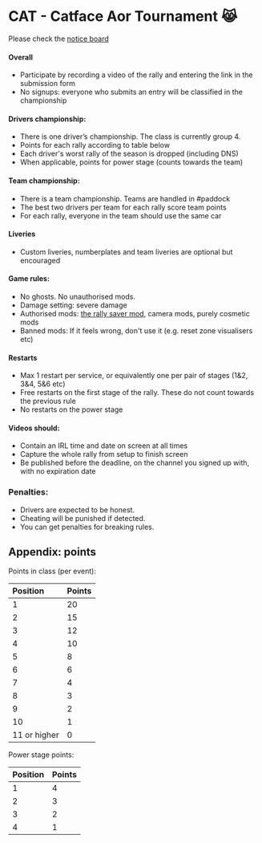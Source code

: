 # CAT - Catface Aor Tournament 😹

Please check the [notice board](https://github.com/xlsrln/cat/blob/main/news.md)

#### Overall
- Participate by recording a video of the rally and entering the link in the submission form
- No signups: everyone who submits an entry will be classified in the championship

#### Drivers championship:
- There is one driver’s championship. The class is currently group 4.
- Points for each rally according to table below
- Each driver's worst rally of the season is dropped (including DNS)
- When applicable, points for power stage (counts towards the team)

#### Team championship:
- There is a team championship. Teams are handled in #paddock
- The best two drivers per team for each rally score team points
- For each rally, everyone in the team should use the same car

#### Liveries
- Custom liveries, numberplates and team liveries are optional but encouraged

#### Game rules:
- No ghosts. No unauthorised mods.
- Damage setting: severe damage
- Authorised mods: [the rally saver mod](https://www.nexusmods.com/artofrally/mods/6), camera mods, purely cosmetic mods
- Banned mods: If it feels wrong, don't use it (e.g. reset zone visualisers etc)

#### Restarts
- Max 1 restart per service, or equivalently one per pair of stages (1&2, 3&4, 5&6 etc)
- Free restarts on the first stage of the rally. These do not count towards the previous rule
- No restarts on the power stage

#### Videos should:
- Contain an IRL time and date on screen at all times
- Capture the whole rally from setup to finish screen
- Be published before the deadline, on the channel you signed up with, with no expiration date

### Penalties:
- Drivers are expected to be honest. 
- Cheating will be punished if detected.
- You can get penalties for breaking rules. 

## Appendix: points

Points in class (per event):

|Position|Points|
|:----|:----|
|1|20|
|2|15|
|3|12|
|4|10|
|5|8|
|6|6|
|7|4|
|8|3|
|9|2|
|10|1|
|11 or higher|0|


Power stage points:

|Position|Points|
|:----|:----|
|1|4|
|2|3|
|3|2|
|4|1|

